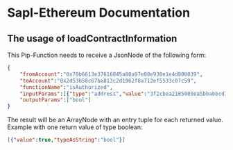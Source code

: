 # Sapl-Ethereum Documentation

## The usage of loadContractInformation

This Pip-Function needs to receive a JsonNode of the following form: 

```json
{
	"fromAccount":"0x70b6613e37616045a80a97e08e930e1e4d800039",
	"toAccount":"0x2d53b58c67ba813c2d1962f8a712ef5533c07c59",
	"functionName":"isAuthorized",
	"inputParams":[{"type":"address","value":"3f2cbea2185089ea5bbabbcd7616b215b724885c"}],
	"outputParams":["bool"]
}
```

The result will be an ArrayNode with an entry tuple for each returned value. 
Example with one return value of type boolean:

```json
[{"value":true,"typeAsString":"bool"}]
```